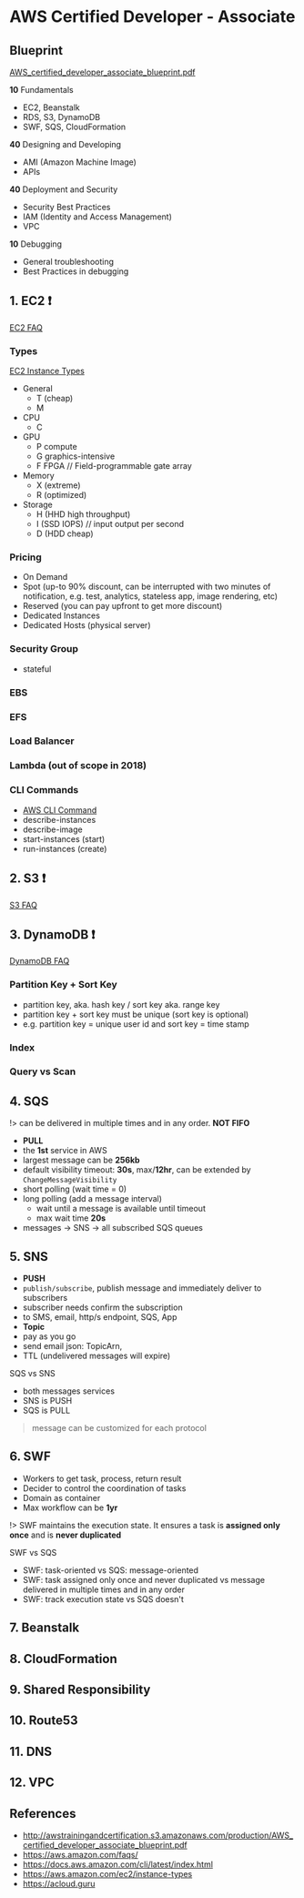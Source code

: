 
# AWS Certified Developer - Associate

## Blueprint
[AWS_certified_developer_associate_blueprint.pdf](http://awstrainingandcertification.s3.amazonaws.com/production/AWS_certified_developer_associate_blueprint.pdf)

**10** Fundamentals
- EC2, Beanstalk
- RDS, S3, DynamoDB
- SWF, SQS, CloudFormation

**40** Designing and Developing
- AMI (Amazon Machine Image)
- APIs

**40** Deployment and Security
- Security Best Practices
- IAM (Identity and Access Management)
- VPC

**10** Debugging
- General troubleshooting
- Best Practices in debugging

## 1. EC2 ❗️

[EC2 FAQ](https://aws.amazon.com/ec2/faqs/)

### Types

[EC2 Instance Types](https://aws.amazon.com/ec2/instance-types/)

- General
  - T (cheap)
  - M
- CPU
  - C
- GPU
  - P compute
  - G graphics-intensive
  - F FPGA // Field-programmable gate array
- Memory
  - X (extreme)
  - R (optimized)
- Storage
  - H (HHD high throughput)
  - I (SSD IOPS) // input output per second
  - D (HDD cheap)

### Pricing
- On Demand
- Spot (up-to 90% discount, can be interrupted with two minutes of notification, e.g. test, analytics, stateless app, image rendering, etc)
- Reserved (you can pay upfront to get more discount)
- Dedicated Instances
- Dedicated Hosts (physical server)

### Security Group
- stateful


### EBS

### EFS

### Load Balancer

### Lambda (out of scope in 2018)

### CLI Commands
- [AWS CLI Command](https://docs.aws.amazon.com/cli/latest/index.html)
- describe-instances
- describe-image
- start-instances (start)
- run-instances (create)


##  2. S3 ❗️

[S3 FAQ](https://aws.amazon.com/s3/faqs/)

## 3. DynamoDB ❗️

[DynamoDB FAQ](https://aws.amazon.com/dynamodb/faqs/)

### Partition Key + Sort Key
- partition key, aka. hash key / sort key aka. range key
- partition key + sort key must be unique (sort key is optional)
- e.g. partition key = unique user id and sort key = time stamp


### Index

### Query vs Scan

## 4. SQS

!> can be delivered in multiple times and in any order. **NOT FIFO**

- **PULL**
- the **1st** service in AWS
- largest message can be **256kb**
- default visibility timeout: **30s**, max/**12hr**, can be extended by `ChangeMessageVisibility`
- short polling (wait time = 0)
- long polling (add a message interval)
  - wait until a message is available until timeout
  - max wait time **20s**
- messages -> SNS -> all subscribed  SQS queues

## 5. SNS

- **PUSH**
- `publish/subscribe`, publish message and immediately deliver to subscribers
- subscriber needs confirm the subscription
- to SMS, email, http/s endpoint, SQS, App
- **Topic**
- pay as you go
- send email json: TopicArn,
- TTL (undelivered messages will expire)

SQS vs SNS
- both messages services
- SNS is PUSH
- SQS is PULL

> message can be customized for each protocol

## 6. SWF

- Workers to get task, process, return result
- Decider to control the coordination of tasks
- Domain as container
- Max workflow can be **1yr**

!> SWF maintains the execution state. It ensures a task is **assigned only once** and is **never duplicated**

SWF vs SQS
- SWF: task-oriented vs  SQS: message-oriented
- SWF: task assigned only once and never duplicated vs message delivered in multiple times and in any order
- SWF: track execution state vs SQS doesn't

## 7. Beanstalk

## 8. CloudFormation

## 9. Shared Responsibility

## 10. Route53

## 11. DNS

## 12. VPC

## References

- http://awstrainingandcertification.s3.amazonaws.com/production/AWS_certified_developer_associate_blueprint.pdf
- https://aws.amazon.com/faqs/
- https://docs.aws.amazon.com/cli/latest/index.html
- https://aws.amazon.com/ec2/instance-types
- https://acloud.guru

